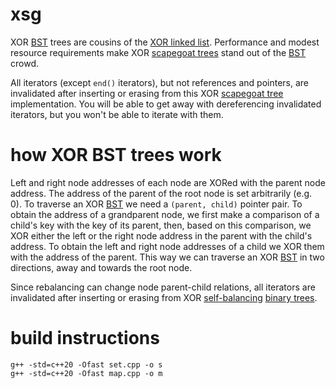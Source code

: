 # xsg
XOR [BST](https://en.wikipedia.org/wiki/Binary_search_tree) trees are cousins of the [XOR linked list](https://en.wikipedia.org/wiki/XOR_linked_list). Performance and modest resource requirements make XOR [scapegoat trees](https://en.wikipedia.org/wiki/Scapegoat_tree) stand out of the [BST](https://en.wikipedia.org/wiki/Binary_search_tree) crowd.

All iterators (except `end()` iterators), but not references and pointers, are invalidated after inserting or erasing from this XOR [scapegoat tree](https://en.wikipedia.org/wiki/Scapegoat_tree) implementation. You will be able to get away with dereferencing invalidated iterators, but you won't be able to iterate with them.

# how XOR BST trees work
Left and right node addresses of each node are XORed with the parent node address. The address of the parent of the root node is set arbitrarily (e.g. 0). To traverse an XOR [BST](https://en.wikipedia.org/wiki/Binary_search_tree) we need a `(parent, child)` pointer pair. To obtain the address of a grandparent node, we first make a comparison of a child's key with the key of its parent, then, based on this comparison, we XOR either the left or the right node address in the parent with the child's address. To obtain the left and right node addresses of a child we XOR them with the address of the parent. This way we can traverse an XOR [BST](https://en.wikipedia.org/wiki/Binary_search_tree) in two directions, away and towards the root node.

Since rebalancing can change node parent-child relations, all iterators are invalidated after inserting or erasing from XOR [self-balancing](https://en.wikipedia.org/wiki/Self-balancing_binary_search_tree) [binary trees](https://en.wikipedia.org/wiki/Binary_tree).

# build instructions
    g++ -std=c++20 -Ofast set.cpp -o s
    g++ -std=c++20 -Ofast map.cpp -o m
